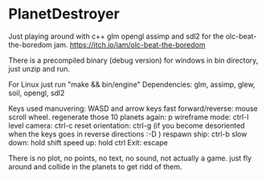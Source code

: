# PlanetDestroyer
Just playing around with c++ glm opengl assimp and sdl2 for the olc-beat-the-boredom jam.
https://itch.io/jam/olc-beat-the-boredom

There is a precompiled binary (debug version) for windows in bin directory, just unzip and run.

For Linux just run "make && bin/engine"
Dependencies: glm, assimp, glew, soil, opengl, sdl2


Keys used 
manuvering: WASD and arrow keys 
fast forward/reverse: mouse scroll wheel. 
regenerate those 10 planets again: p
wireframe mode: ctrl-l
level camera: ctrl-c
reset orientation: ctrl-g   (if you become desoriented when the keys goes in reverse directions :-D )
respawn ship: ctrl-b
slow down: hold shift
speed up: hold ctrl
Exit:  escape

There is no plot, no points, no text, no sound, not actually a game. just fly around and collide in the planets to get ridd of them.

